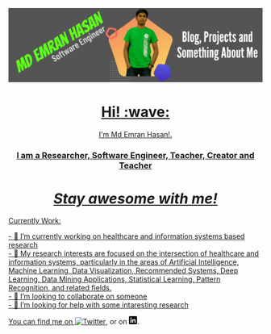 <a href="https://www.linkedin.com/in/emrancub/"><img src="https://github.com/emrancub/emrancub/blob/main/asstes/Md%20Emran%20Hasan.png" height="" width=""> <br>
  
<h1 align='center'> Hi! :wave:</h1>
<p align='center'>
I'm Md Emran Hasan!.
</p>
<h3 align='center'>I am a Researcher, Software Engineer, Teacher, Creator and Teacher</h3>


<h1 align='center'><i>Stay awesome with me!</i></h1>


<p> Currently Work: <p>
<p>
- 🔭 I’m currently working on healthcare and information systems based research <br>
- 🌱 My research interests are focused on the intersection of healthcare and information systems, particularly in the areas of Artificial Intelligence, Machine Learning, Data Visualization, Recommended Systems, Deep Learning, Data Mining Applications, Statistical Learning, Pattern Recognition, and related fields. <br>
- 👯 I’m looking to collaborate on someone <br>
- 🤔 I’m looking for help with some intaresting research <br>
</p>

  <!-- Actual text -->

You can find me on [![Twitter][1.2]][1], or on [![LinkedIn][2.2]][2].

<!-- Icons -->

[1.2]: http://i.imgur.com/wWzX9uB.png 
[2.2]: https://github.com/emrancub/emrancub/blob/main/asstes/linkedin-3-16.png

<!-- Links to your social media accounts -->

[1]: https://twitter.com/emrancub
[2]: https://www.linkedin.com/in/emrancub/

